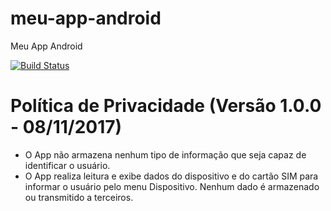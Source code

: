 # meu-app-android
Meu App Android

[![Build Status](https://travis-ci.org/guilhermedelemos/meu-app-android.svg?branch=master)](https://travis-ci.org/guilhermedelemos/meu-app-android)

# Política de Privacidade (Versão 1.0.0 - 08/11/2017)

* O App não armazena nenhum tipo de informação que seja capaz de identificar o usuário.
* O App realiza leitura e exibe dados do dispositivo e do cartão SIM para informar o usuário pelo menu Dispositivo. Nenhum dado é armazenado ou transmitido a terceiros.
